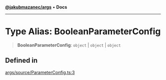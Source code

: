 [**@jakubmazanec/args**](../README.md) • **Docs**

---

# Type Alias: BooleanParameterConfig

> **BooleanParameterConfig**: `object` \| `object` \| `object`

## Defined in

[args/source/ParameterConfig.ts:3](https://github.com/jakubmazanec/tools/blob/d628f137f5fc7b1bea261e1e59d468d8339ed884/packages/args/source/ParameterConfig.ts#L3)
